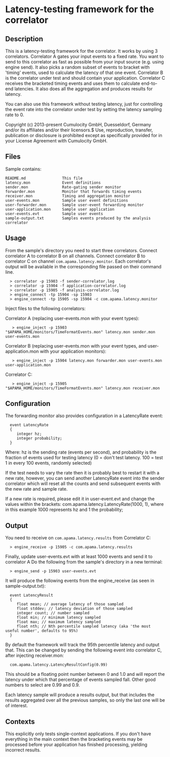 # Latency-testing framework for the correlator

## Description

   This is a latency-testing framework for the correlator. It works by using 3
   correlators. Correlator A gates your input events to a fixed rate. You want
   to send to this correlator as fast as possible from your input source (e.g.
   using engine send). It also picks a random subset of events to bracket with
   'timing' events, used to calculate the latency of that one event.
   Correlator B is the correlator under test and should contain your
   application. Correlator C receives the bracketed timing events and uses
   them to calculate end-to-end latencies. It also does all the aggregation
   and produces results for latency.

   You can also use this framework without testing latency, just for
   controlling the event rate into the correlator under test by setting the
   latency sampling rate to 0.

   Copyright (c) 2013-present Cumulocity GmbH, Duesseldorf, Germany and/or its affiliates and/or their licensors.$ 
   Use, reproduction, transfer, publication or disclosure is prohibited except as specifically provided for in your License Agreement with Cumulocity GmbH. 

## Files

  Sample contains:

    README.md                This file
    latency.mon              Event definitions
    sender.mon               Rate-gating sender monitor
    forwarder.mon            Monitor that forwards timing events
    receiver.mon             Timing and aggregation monitor
    user-events.mon          Sample user event definitions
    user-forwarder.mon       Sample user-event forwarding monitor
    user-application.mon     Sample user application
    user-events.evt          Sample user events
    sample-output.txt        Samples events produced by the analysis correlator

## Usage

   From the sample's directory you need to start three correlators. Connect correlator A to correlator B
   on all channels. Connect correlator B to correlator C on channel `com.apama.latency.monitor`.
   Each correlator's output will be available in the corresponding file passed on their command line.
   
      > correlator -p 15903 -f sender-correlator.log
      > correlator -p 15904 -f application-correlator.log
      > correlator -p 15905 -f analysis-correlator.log
      > engine_connect -tp 15904 -sp 15903
      > engine_connect -tp 15905 -sp 15904 -c com.apama.latency.monitor

   Inject files to the following correlators:

   Correlator A (replacing user-events.mon with your event types): 

       > engine_inject -p 15903 "$APAMA_HOME/monitors/TimeFormatEvents.mon" latency.mon sender.mon user-events.mon

   Correlator B (replacing user-events.mon with your event types, and user-application.mon with your application monitors): 

       > engine_inject -p 15904 latency.mon forwarder.mon user-events.mon user-application.mon

   Correlator C:
   
       > engine_inject -p 15905 "$APAMA_HOME/monitors/TimeFormatEvents.mon" latency.mon receiver.mon 

## Configuration

   The forwarding monitor also provides configuration in a LatencyRate event:

      event LatencyRate
      {
         integer hz;
         integer probability;
      }

   Where: hz is the sending rate (events per second), and 
   probability is the fraction of events used for testing latency (0 = don't
   test latency. 100 = test 1 in every 100 events, randomly selected)

   If the test needs to vary the rate then it is probably best to restart it
   with a new rate, however, you can send another LatencyRate event into the
   sender correlator which will reset all the counts and send subsequent
   events with the new rate and sample rate. 
   
   If a new rate is required, please edit it in user-event.evt
   and change the values within the brackets:
   com.apama.latency.LatencyRate(1000, 1), where in this example 1000 represents hz
   and 1 the probability;
   
## Output

   You need to receive on `com.apama.latency.results` from Correlator C:
   
      > engine_receive -p 15905 -c com.apama.latency.results

   Finally, update user-events.evt with at least 1000 events and send it to correlator A
   Do the following from the sample's directory in a new terminal:

      > engine_send -p 15903 user-events.evt
   
   It will produce the following events from the engine_receive (as seen in sample-output.txt):

      event LatencyResult
      {
         float mean; // average latency of those sampled
         float stddev; // latency deviation of those sampled
         integer count; // number sampled
         float min; // minimum latency sampled
         float max; // maximum latency sampled
         float nth; // Nth percentile sampled latency (aka 'the most useful number', defaults to 95%)
      }

   By default the framework will track the 95th percentile latency and output
   that. This can be changed by sending the following event into correlator C,
   after injecting receiver.mon:

      com.apama.latency.LatencyResultConfig(0.99)

   This should be a floating point number between 0 and 1.0 and will report
   the latency under which that percentage of events sampled fall. Other good
   numbers to select are 0.99 and 0.9.

   Each latency sample will produce a results output, but that includes the
   results aggregated over all the previous samples, so only the last one will
   be of interest.

## Contexts

   This explicitly only tests single-context applications. If you don't have
   everything in the main context then the bracketing events may be processed
   before your application has finished processing, yielding incorrect
   results.


